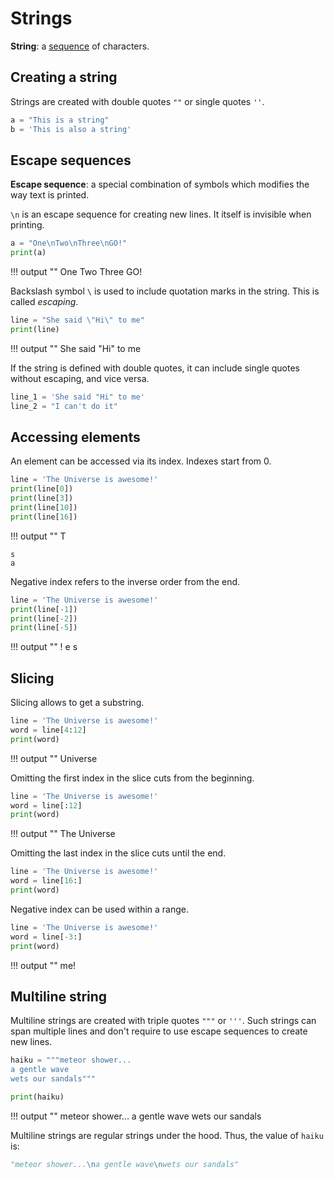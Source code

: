 # Strings

**String**: a [sequence](/sequences) of characters.

## Creating a string

Strings are created with double quotes `""` or single quotes `''`.

```python
a = "This is a string"
b = 'This is also a string'
```

## Escape sequences

**Escape sequence**: a special combination of symbols which modifies the way text is printed.

`\n` is an escape sequence for creating new lines. It itself is invisible when printing.

```python
a = "One\nTwo\nThree\nGO!"
print(a)
```

!!! output ""
    One
    Two
    Three
    GO!

Backslash symbol `\` is used to include quotation marks in the string. This is called *escaping*.

```python
line = "She said \"Hi\" to me"
print(line)
```

!!! output ""
    She said "Hi" to me

If the string is defined with double quotes, it can include single quotes without escaping, and vice versa.

```python
line_1 = 'She said "Hi" to me'
line_2 = "I can't do it"
```

## Accessing elements

An element can be accessed via its index. Indexes start from 0.

```python
line = 'The Universe is awesome!'
print(line[0])
print(line[3])
print(line[10])
print(line[16])
```

!!! output ""
    T

    s
    a

Negative index refers to the inverse order from the end.

```python
line = 'The Universe is awesome!'
print(line[-1])
print(line[-2])
print(line[-5])
```

!!! output ""
    !
    e
    s

## Slicing

Slicing allows to get a substring.

```python
line = 'The Universe is awesome!'
word = line[4:12]
print(word)
```

!!! output ""
    Universe

Omitting the first index in the slice cuts from the beginning.

```python
line = 'The Universe is awesome!'
word = line[:12]
print(word)
```

!!! output ""
    The Universe

Omitting the last index in the slice cuts until the end.

```python
line = 'The Universe is awesome!'
word = line[16:]
print(word)
```

Negative index can be used within a range.

```python
line = 'The Universe is awesome!'
word = line[-3:]
print(word)
```


!!! output ""
    me!


## Multiline string

Multiline strings are created with triple quotes `"""` or `'''`. Such strings can span multiple lines and don't require to use escape sequences to create new lines.

```python
haiku = """meteor shower...
a gentle wave
wets our sandals"""

print(haiku)
```

!!! output ""
    meteor shower...
    a gentle wave
    wets our sandals

Multiline strings are regular strings under the hood. Thus, the value of `haiku` is:

```python
"meteor shower...\na gentle wave\nwets our sandals"
```
